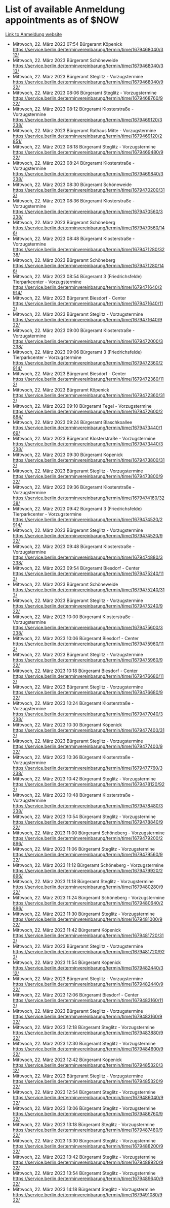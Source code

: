 # List of available Anmeldung appointments as of $NOW
[Link to Anmeldung website](https://service.berlin.de/terminvereinbarung/termin/tag.php?termin=1&anliegen[]=120686&dienstleisterlist=122210,122217,327316,122219,327312,122227,327314,122231,327346,122243,327348,122254,122252,329742,122260,329745,122262,329748,122271,327278,122273,327274,122277,327276,330436,122280,327294,122282,327290,122284,327292,122291,327270,122285,327266,122286,327264,122296,327268,150230,329760,122297,327286,122294,327284,122312,329763,122314,329775,122304,327330,122311,327334,122309,327332,317869,122281,327352,122279,329772,122283,122276,327324,122274,327326,122267,329766,122246,327318,122251,327320,122257,327322,122208,327298,122226,327300&herkunft=http%3A%2F%2Fservice.berlin.de%2Fdienstleistung%2F120686%2F)
- Mittwoch, 22. März 2023 07:54 Bürgeramt Köpenick https://service.berlin.de/terminvereinbarung/termin/time/1679468040/312/
- Mittwoch, 22. März 2023  Bürgeramt Schöneweide https://service.berlin.de/terminvereinbarung/termin/time/1679468040/313/
- Mittwoch, 22. März 2023  Bürgeramt Steglitz - Vorzugstermine https://service.berlin.de/terminvereinbarung/termin/time/1679468040/922/
- Mittwoch, 22. März 2023 08:06 Bürgeramt Steglitz - Vorzugstermine https://service.berlin.de/terminvereinbarung/termin/time/1679468760/922/
- Mittwoch, 22. März 2023 08:12 Bürgeramt Klosterstraße - Vorzugstermine https://service.berlin.de/terminvereinbarung/termin/time/1679469120/3238/
- Mittwoch, 22. März 2023  Bürgeramt Rathaus Mitte - Vorzugstermine https://service.berlin.de/terminvereinbarung/termin/time/1679469120/2851/
- Mittwoch, 22. März 2023 08:18 Bürgeramt Steglitz - Vorzugstermine https://service.berlin.de/terminvereinbarung/termin/time/1679469480/922/
- Mittwoch, 22. März 2023 08:24 Bürgeramt Klosterstraße - Vorzugstermine https://service.berlin.de/terminvereinbarung/termin/time/1679469840/3238/
- Mittwoch, 22. März 2023 08:30 Bürgeramt Schöneweide https://service.berlin.de/terminvereinbarung/termin/time/1679470200/313/
- Mittwoch, 22. März 2023 08:36 Bürgeramt Klosterstraße - Vorzugstermine https://service.berlin.de/terminvereinbarung/termin/time/1679470560/3238/
- Mittwoch, 22. März 2023  Bürgeramt Schöneberg https://service.berlin.de/terminvereinbarung/termin/time/1679470560/146/
- Mittwoch, 22. März 2023 08:48 Bürgeramt Klosterstraße - Vorzugstermine https://service.berlin.de/terminvereinbarung/termin/time/1679471280/3238/
- Mittwoch, 22. März 2023  Bürgeramt Schöneberg https://service.berlin.de/terminvereinbarung/termin/time/1679471280/146/
- Mittwoch, 22. März 2023 08:54 Bürgeramt 3 (Friedrichsfelde) Tierparkcenter - Vorzugstermine https://service.berlin.de/terminvereinbarung/termin/time/1679471640/2914/
- Mittwoch, 22. März 2023  Bürgeramt Biesdorf - Center https://service.berlin.de/terminvereinbarung/termin/time/1679471640/112/
- Mittwoch, 22. März 2023  Bürgeramt Steglitz - Vorzugstermine https://service.berlin.de/terminvereinbarung/termin/time/1679471640/922/
- Mittwoch, 22. März 2023 09:00 Bürgeramt Klosterstraße - Vorzugstermine https://service.berlin.de/terminvereinbarung/termin/time/1679472000/3238/
- Mittwoch, 22. März 2023 09:06 Bürgeramt 3 (Friedrichsfelde) Tierparkcenter - Vorzugstermine https://service.berlin.de/terminvereinbarung/termin/time/1679472360/2914/
- Mittwoch, 22. März 2023  Bürgeramt Biesdorf - Center https://service.berlin.de/terminvereinbarung/termin/time/1679472360/112/
- Mittwoch, 22. März 2023  Bürgeramt Köpenick https://service.berlin.de/terminvereinbarung/termin/time/1679472360/312/
- Mittwoch, 22. März 2023 09:10 Bürgeramt Tegel - Vorzugstermine https://service.berlin.de/terminvereinbarung/termin/time/1679472600/2884/
- Mittwoch, 22. März 2023 09:24 Bürgeramt Blaschkoallee https://service.berlin.de/terminvereinbarung/termin/time/1679473440/169/
- Mittwoch, 22. März 2023  Bürgeramt Klosterstraße - Vorzugstermine https://service.berlin.de/terminvereinbarung/termin/time/1679473440/3238/
- Mittwoch, 22. März 2023 09:30 Bürgeramt Köpenick https://service.berlin.de/terminvereinbarung/termin/time/1679473800/312/
- Mittwoch, 22. März 2023  Bürgeramt Steglitz - Vorzugstermine https://service.berlin.de/terminvereinbarung/termin/time/1679473800/922/
- Mittwoch, 22. März 2023 09:36 Bürgeramt Klosterstraße - Vorzugstermine https://service.berlin.de/terminvereinbarung/termin/time/1679474160/3238/
- Mittwoch, 22. März 2023 09:42 Bürgeramt 3 (Friedrichsfelde) Tierparkcenter - Vorzugstermine https://service.berlin.de/terminvereinbarung/termin/time/1679474520/2914/
- Mittwoch, 22. März 2023  Bürgeramt Steglitz - Vorzugstermine https://service.berlin.de/terminvereinbarung/termin/time/1679474520/922/
- Mittwoch, 22. März 2023 09:48 Bürgeramt Klosterstraße - Vorzugstermine https://service.berlin.de/terminvereinbarung/termin/time/1679474880/3238/
- Mittwoch, 22. März 2023 09:54 Bürgeramt Biesdorf - Center https://service.berlin.de/terminvereinbarung/termin/time/1679475240/112/
- Mittwoch, 22. März 2023  Bürgeramt Schöneweide https://service.berlin.de/terminvereinbarung/termin/time/1679475240/313/
- Mittwoch, 22. März 2023  Bürgeramt Steglitz - Vorzugstermine https://service.berlin.de/terminvereinbarung/termin/time/1679475240/922/
- Mittwoch, 22. März 2023 10:00 Bürgeramt Klosterstraße - Vorzugstermine https://service.berlin.de/terminvereinbarung/termin/time/1679475600/3238/
- Mittwoch, 22. März 2023 10:06 Bürgeramt Biesdorf - Center https://service.berlin.de/terminvereinbarung/termin/time/1679475960/112/
- Mittwoch, 22. März 2023  Bürgeramt Steglitz - Vorzugstermine https://service.berlin.de/terminvereinbarung/termin/time/1679475960/922/
- Mittwoch, 22. März 2023 10:18 Bürgeramt Biesdorf - Center https://service.berlin.de/terminvereinbarung/termin/time/1679476680/112/
- Mittwoch, 22. März 2023  Bürgeramt Steglitz - Vorzugstermine https://service.berlin.de/terminvereinbarung/termin/time/1679476680/922/
- Mittwoch, 22. März 2023 10:24 Bürgeramt Klosterstraße - Vorzugstermine https://service.berlin.de/terminvereinbarung/termin/time/1679477040/3238/
- Mittwoch, 22. März 2023 10:30 Bürgeramt Köpenick https://service.berlin.de/terminvereinbarung/termin/time/1679477400/312/
- Mittwoch, 22. März 2023  Bürgeramt Steglitz - Vorzugstermine https://service.berlin.de/terminvereinbarung/termin/time/1679477400/922/
- Mittwoch, 22. März 2023 10:36 Bürgeramt Klosterstraße - Vorzugstermine https://service.berlin.de/terminvereinbarung/termin/time/1679477760/3238/
- Mittwoch, 22. März 2023 10:42 Bürgeramt Steglitz - Vorzugstermine https://service.berlin.de/terminvereinbarung/termin/time/1679478120/922/
- Mittwoch, 22. März 2023 10:48 Bürgeramt Klosterstraße - Vorzugstermine https://service.berlin.de/terminvereinbarung/termin/time/1679478480/3238/
- Mittwoch, 22. März 2023 10:54 Bürgeramt Steglitz - Vorzugstermine https://service.berlin.de/terminvereinbarung/termin/time/1679478840/922/
- Mittwoch, 22. März 2023 11:00 Bürgeramt Schöneberg - Vorzugstermine https://service.berlin.de/terminvereinbarung/termin/time/1679479200/2896/
- Mittwoch, 22. März 2023 11:06 Bürgeramt Steglitz - Vorzugstermine https://service.berlin.de/terminvereinbarung/termin/time/1679479560/922/
- Mittwoch, 22. März 2023 11:12 Bürgeramt Schöneberg - Vorzugstermine https://service.berlin.de/terminvereinbarung/termin/time/1679479920/2896/
- Mittwoch, 22. März 2023 11:18 Bürgeramt Steglitz - Vorzugstermine https://service.berlin.de/terminvereinbarung/termin/time/1679480280/922/
- Mittwoch, 22. März 2023 11:24 Bürgeramt Schöneberg - Vorzugstermine https://service.berlin.de/terminvereinbarung/termin/time/1679480640/2896/
- Mittwoch, 22. März 2023 11:30 Bürgeramt Steglitz - Vorzugstermine https://service.berlin.de/terminvereinbarung/termin/time/1679481000/922/
- Mittwoch, 22. März 2023 11:42 Bürgeramt Köpenick https://service.berlin.de/terminvereinbarung/termin/time/1679481720/312/
- Mittwoch, 22. März 2023  Bürgeramt Steglitz - Vorzugstermine https://service.berlin.de/terminvereinbarung/termin/time/1679481720/922/
- Mittwoch, 22. März 2023 11:54 Bürgeramt Köpenick https://service.berlin.de/terminvereinbarung/termin/time/1679482440/312/
- Mittwoch, 22. März 2023  Bürgeramt Steglitz - Vorzugstermine https://service.berlin.de/terminvereinbarung/termin/time/1679482440/922/
- Mittwoch, 22. März 2023 12:06 Bürgeramt Biesdorf - Center https://service.berlin.de/terminvereinbarung/termin/time/1679483160/112/
- Mittwoch, 22. März 2023  Bürgeramt Steglitz - Vorzugstermine https://service.berlin.de/terminvereinbarung/termin/time/1679483160/922/
- Mittwoch, 22. März 2023 12:18 Bürgeramt Steglitz - Vorzugstermine https://service.berlin.de/terminvereinbarung/termin/time/1679483880/922/
- Mittwoch, 22. März 2023 12:30 Bürgeramt Steglitz - Vorzugstermine https://service.berlin.de/terminvereinbarung/termin/time/1679484600/922/
- Mittwoch, 22. März 2023 12:42 Bürgeramt Köpenick https://service.berlin.de/terminvereinbarung/termin/time/1679485320/312/
- Mittwoch, 22. März 2023  Bürgeramt Steglitz - Vorzugstermine https://service.berlin.de/terminvereinbarung/termin/time/1679485320/922/
- Mittwoch, 22. März 2023 12:54 Bürgeramt Steglitz - Vorzugstermine https://service.berlin.de/terminvereinbarung/termin/time/1679486040/922/
- Mittwoch, 22. März 2023 13:06 Bürgeramt Steglitz - Vorzugstermine https://service.berlin.de/terminvereinbarung/termin/time/1679486760/922/
- Mittwoch, 22. März 2023 13:18 Bürgeramt Steglitz - Vorzugstermine https://service.berlin.de/terminvereinbarung/termin/time/1679487480/922/
- Mittwoch, 22. März 2023 13:30 Bürgeramt Steglitz - Vorzugstermine https://service.berlin.de/terminvereinbarung/termin/time/1679488200/922/
- Mittwoch, 22. März 2023 13:42 Bürgeramt Steglitz - Vorzugstermine https://service.berlin.de/terminvereinbarung/termin/time/1679488920/922/
- Mittwoch, 22. März 2023 13:54 Bürgeramt Steglitz - Vorzugstermine https://service.berlin.de/terminvereinbarung/termin/time/1679489640/922/
- Mittwoch, 22. März 2023 14:18 Bürgeramt Steglitz - Vorzugstermine https://service.berlin.de/terminvereinbarung/termin/time/1679491080/922/
